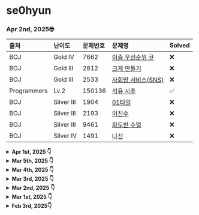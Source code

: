 # se0hyun

### Apr 2nd, 2025🤓
|출처|난이도|문제번호|문제명|Solved|
|:---|:---|:---|:---|:---|
|BOJ|Gold IV|7662|[이중 우선순위 큐](https://www.acmicpc.net/problem/7662)|❌|
|BOJ|Gold III|2812|[크게 만들기](https://www.acmicpc.net/problem/2812)|❌|
|BOJ|Gold III|2533|[사회망 서비스(SNS)](https://www.acmicpc.net/problem/2533)|❌|
|Programmers|Lv.2|150136|[석유 시추](https://school.programmers.co.kr/learn/courses/30/lessons/250136)|✅|
|BOJ|Silver III|1904|[01타일](https://www.acmicpc.net/problem/1904)|❌|
|BOJ|Silver III|2193|[이친수](https://www.acmicpc.net/problem/2193)|❌|
|BOJ|Silver III|9461|[파도반 수열](https://www.acmicpc.net/problem/9461)|❌|
|BOJ|Silver IV|1491|[나선](https://www.acmicpc.net/problem/1491)|❌|

<details>
<summary> <b>Apr 1st, 2025 👇</b></summary>
  
|출처|난이도|문제번호|문제명|Solved|
|:---|:---|:---|:---|:---|
|BOJ|Gold V|7576|[토마토](https://www.acmicpc.net/problem/7576)|✅|
|BOJ|Gold IV|1647|[도시 분할 계획](https://www.acmicpc.net/problem/1647)|❌|
|BOJ|Gold IV|9019|[DSLR](https://www.acmicpc.net/problem/9019)|❌|
|BOJ|Gold V|15686|[치킨배달](https://www.acmicpc.net/problem/15686)|✅|
|BOJ|Silver IV|2670|[연속부분최대곱](https://www.acmicpc.net/problem/2670)|✅|
|BOJ|Silver V|13699|[점화식](https://www.acmicpc.net/problem/13699)|❌|
|BOJ|Silver V|14606|[피자 (Small)](https://www.acmicpc.net/problem/14606)|❌|
|BOJ|Silver II|1699|[제곱수의 합](https://www.acmicpc.net/problem/1699)|❌|

</details>


<details>
<summary> <b>Mar 5th, 2025 👇</b></summary>
  
|출처|난이도|문제번호|문제명|Solved| 
|:---|:---|:---|:---|:---|
|BOJ|Gold V|16928|[뱀과 사다리 게임](https://www.acmicpc.net/problem/16928)|❌|
|BOJ|Gold IV|20040|[사이클 게임](https://www.acmicpc.net/problem/20040)|❌|
|Programmers|Lv3|43238|[입국 심사](https://school.programmers.co.kr/learn/courses/30/lessons/43238)|❌|
|Programmers|Lv3|92343|[양과 늑대](https://school.programmers.co.kr/learn/courses/30/lessons/92343)|❌|
|BOJ|Silver V|9655|[돌 게임](https://www.acmicpc.net/problem/9655)|❌|
|BOJ|Silver V|14916|[거스름돈](https://www.acmicpc.net/problem/14926)|❌|
|BOJ|Silver V|19947|[투자의 귀재 배주형](https://www.acmicpc.net/problem/19947)|❌|
|BOJ|Silver III|17626|[Four Squares](https://www.acmicpc.net/problem/17626)|❌|

</details>

<details>
<summary> <b>Mar 4th, 2025 👇</b></summary>
  
|출처|난이도|문제번호|문제명|  
|:---|:---|:---|:---|
|BOJ|Gold V|1074|[Z](https://www.acmicpc.net/problem/1074)|❌|
|BOJ|Gold V|14503|[로봇 청소기](https://www.acmicpc.net/problem/14503)|✅|
|Programmers|Lv. 2 |150368|[이모티콘 할인행사](https://school.programmers.co.kr/learn/courses/30/lessons/150368)✅|  
|BOJ|Gold V|10026|[적록색약](https://www.acmicpc.net/problem/10026)|✅|
|BOJ|Silver IV|2839|[설탕 배달](https://www.acmicpc.net/problem/2839)|✅|
|BOJ|Silver V|9625|[BABBA](https://www.acmicpc.net/problem/9625)|✅|
|BOJ|Silver V|13301|[타일 장식물](https://www.acmicpc.net/problem/13301)|✅|
|BOJ|Silver V|1010|[다리 놓기](https://www.acmicpc.net/problem/1010)|❌|
  
</details>

<details>
<summary> <b>Mar 3rd, 2025  👇</b></summary>
  
|출처|난이도|문제번호|문제명|Solved|
|:---|:---|:---|:---|:---|
|BOJ|Silver I|1149|[RGB거리](https://www.acmicpc.net/problem/1149)|✅|
|BOJ|Gold V|2467|[용액](https://www.acmicpc.net/problem/2467)|✅|
|BOJ|Gold V|5430|[AC](https://www.acmicpc.net/problem/5430)|✅|
|Programmers|Level 2|389479|[서버 증설 횟수](https://school.programmers.co.kr/learn/courses/30/lessons/389479)|✅|

</details>

<details>
<summary> <b>Mar 2nd, 2025 👇</b></summary>
  
|출처|난이도|문제번호|문제명|Solved|
|:---|:---|:---|:---|:---|
|BOJ|Silver I|11403|[경로 찾기](https://www.acmicpc.net/problem/11403)|✅|
|BOJ|Silver I|15903|[카드 합체 놀이](https://www.acmicpc.net/problem/15903)|✅|
|BOJ|Gold V|12865|[평범한 배낭](https://www.acmicpc.net/problem/12865)|✅|
|BOJ|Gold V|1931|[회의실 배정](https://www.acmicpc.net/problem/1931)|✅|

</details>

<details>
<summary> <b>Mar 1st, 2025 👇</b></summary>
  
|출처|난이도|문제번호|문제명|Solved|
|:---|:---|:---|:---|:---|
|BOJ|Silver II|30804|[과일 탕후루](https://www.acmicpc.net/problem/30804)|✅|
|BOJ|Silver I|1309|[동물원](https://www.acmicpc.net/problem/1309)|✅|
|BOJ|Silver I|1325|[효율적인 해킹](https://www.acmicpc.net/problem/1325)|✅|
|BOJ|Gold V|15486|[퇴사 2](https://www.acmicpc.net/problem/15486)|✅|

</details>

<details>
<summary> <b> Feb 3rd, 2025👇</b></summary>
  
|출처|난이도|문제번호|문제명|Solved|
|:---|:---|:---|:---|:---|
|BOJ|Silver II|21736|[헌내기는 친구가 필요해](https://www.acmicpc.net/problem/21736)|✅|
|BOJ|Silver I|14888|[연산자 끼워넣기](https://www.acmicpc.net/problem/14888)|✅|
|BOJ|Silver I|3621|[족보](https://www.acmicpc.net/problem/21736)|✅|
|BOJ|Silver II|1644|[촌수계산](https://www.acmicpc.net/problem/2644)|✅|

</details>
